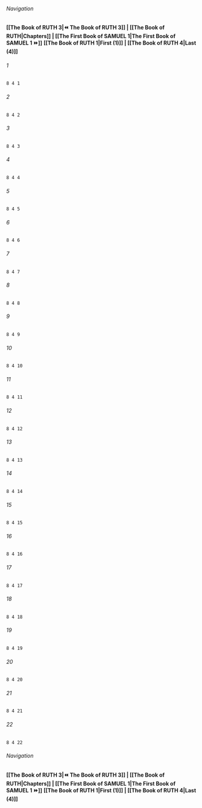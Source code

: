 
###### Navigation
**[[The Book of RUTH 3|⏪ The Book of RUTH 3]] | [[The Book of RUTH|Chapters]] | [[The First Book of SAMUEL 1|The First Book of SAMUEL 1 ⏩]]**
**[[The Book of RUTH 1|First (1)]] | [[The Book of RUTH 4|Last (4)]]**

###### 1
``` verse
8 4 1 
```
###### 2
``` verse
8 4 2 
```
###### 3
``` verse
8 4 3 
```
###### 4
``` verse
8 4 4 
```
###### 5
``` verse
8 4 5 
```
###### 6
``` verse
8 4 6 
```
###### 7
``` verse
8 4 7 
```
###### 8
``` verse
8 4 8 
```
###### 9
``` verse
8 4 9 
```
###### 10
``` verse
8 4 10 
```
###### 11
``` verse
8 4 11 
```
###### 12
``` verse
8 4 12 
```
###### 13
``` verse
8 4 13 
```
###### 14
``` verse
8 4 14 
```
###### 15
``` verse
8 4 15 
```
###### 16
``` verse
8 4 16 
```
###### 17
``` verse
8 4 17 
```
###### 18
``` verse
8 4 18 
```
###### 19
``` verse
8 4 19 
```
###### 20
``` verse
8 4 20 
```
###### 21
``` verse
8 4 21 
```
###### 22
``` verse
8 4 22 
```

###### Navigation
**[[The Book of RUTH 3|⏪ The Book of RUTH 3]] | [[The Book of RUTH|Chapters]] | [[The First Book of SAMUEL 1|The First Book of SAMUEL 1 ⏩]]**
**[[The Book of RUTH 1|First (1)]] | [[The Book of RUTH 4|Last (4)]]**

